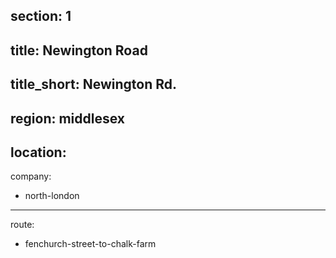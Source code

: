 section: 1
----
title: Newington Road
----
title_short: Newington Rd.
----
region: middlesex
----
location: 
----
company:
- north-london
----
route:
- fenchurch-street-to-chalk-farm
